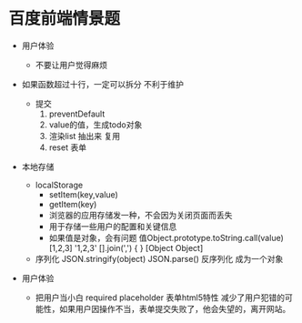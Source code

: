 # 百度前端情景题

- 用户体验
    - 不要让用户觉得麻烦
- 如果函数超过十行，一定可以拆分
    不利于维护
    - 提交
        1. preventDefault
        2. value的值，生成todo对象
        3. 渲染list 抽出来 复用
        4. reset 表单

- 本地存储
    - localStorage
       - setItem(key,value)
       - getItem(key)
       - 浏览器的应用存储发一种，不会因为关闭页面而丢失
       - 用于存储一些用户的配置和关键信息
       - 如果值是对象，会有问题
           值Object.prototype.toString.call(value)
           [1,2,3] '1,2,3'  [].join(',')
           { }  [Object Object]
    - 序列化
        JSON.stringify(object)
        JSON.parse() 反序列化  成为一个对象

- 用户体验
    - 把用户当小白
    required placeholder 表单html5特性
    减少了用户犯错的可能性，如果用户因操作不当，表单提交失败了，他会失望的，离开网站。